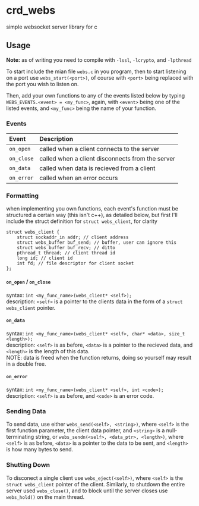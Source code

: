 # crd_webs
simple websocket server library for c

## Usage
**Note:** as of writing you need to compile with `-lssl`, `-lcrypto`, and `-lpthread`  
  
To start include the mian file `webs.c` in you program, then to start listening on a port use `webs_start(<port>)`, of course with `<port>` being replaced with the port you wish to listen on.  
  
Then, add your own functions to any of the events listed  below by typing `WEBS_EVENTS.<event> = <my_func>`, again, with `<event>` being one of the listed events, and `<my_func>` being the name of your function.  

### Events
| Event | Description |
|:------|:------------|
| `on_open` | called when a client connects to the server |
| `on_close` | called when a client disconnects from the server |
| `on_data` | called when data is recieved from a client |
| `on_error` | called when an error occurs |
  
### Formatting
when implementing you own functions, each event's function must be structured a certain way (this isn't c++), as detailed below, but first I'll include the struct definition for `struct webs_client`, for clarity

```
struct webs_client {
	struct sockaddr_in addr; // client address
	struct webs_buffer buf_send; // buffer, user can ignore this
	struct webs_buffer buf_recv; // ditto
	pthread_t thread; // client thread id
	long id; // client id
	int fd; // file descriptor for client socket
};
```
#### `on_open` / `on_close`
syntax: `int <my_func_name>(webs_client* <self>);`  
description: `<self>` is a pointer to the clients data in the form of a `struct webs_client` pointer.

#### `on_data`
syntax: `int <my_func_name>(webs_client* <self>, char* <data>, size_t <length>);`  
description: `<self>` is as before, `<data>` is a pointer to the recieved data, and `<length>` is the length of this data.  
NOTE: data is freed when the function returns, doing so yourself may result in a double free.

#### `on_error`
syntax: `int <my_func_name>(webs_client* <self>, int <code>);`  
description: `<self>` is as before, and `<code>` is an error code.

### Sending Data
To send data, use either `webs_send(<self>, <string>)`, where `<self>` is the first function parameter, the client data pointer, and `<string>` is a null-terminating string, or `webs_sendn(<self>, <data_ptr>, <length>)`, where `<self>` is as before, `<data>` is a pointer to the data to be sent, and `<length>` is how many bytes to send.

### Shutting Down
To disconect a single client use `webs_eject(<self>)`, where `<self>` is the `struct webs_client` pointer of the client. Similarly, to shutdown the entire server used `webs_close()`, and to block until the server closes use `webs_hold()` on the main thread.

